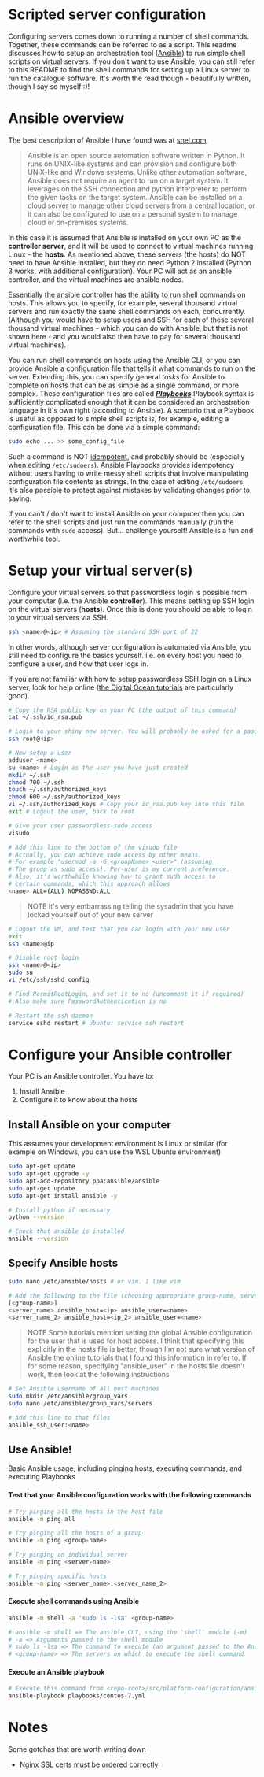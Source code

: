 # Scripted server configuration
Configuring servers comes down to running a number of shell commands. Together, these commands can be referred to as a script. This readme discusses how to setup an orchestration tool ([Ansible](https://www.ansible.com/)) to run simple shell scripts on virtual servers. If you don't want to use Ansible, you can still refer to this README to find the shell commands for setting up a Linux server to run the catalogue software. It's worth the read though - beautifully written, though I say so myself :)!

# Ansible overview
The best description of Ansible I have found was at [snel.com](https://www.snel.com/support/how-to-install-ansible-on-centos-7/):

> Ansible is an open source automation software written in Python. It runs on UNIX-like systems and can provision and configure both UNIX-like and Windows systems. Unlike other automation software, Ansible does not require an agent to run on a target system. It leverages on the SSH connection and python interpreter to perform the given tasks on the target system. Ansible can be installed on a cloud server to manage other cloud servers from a central location, or it can also be configured to use on a personal system to manage cloud or on-premises systems.

In this case it is assumed that Ansible is installed on your own PC as the __controller server__, and it will be used to connect to virtual machines running Linux - the __hosts__. As mentioned above, these servers (the hosts) do NOT need to have Ansible installed, but they do need Python 2 installed (Python 3 works, with additional configuration). Your PC will act as an ansible controller, and the virtual machines are ansible nodes.

Essentially the ansible controller has the ability to run shell commands on hosts. This allows you to specify, for example, several thousand virtual servers and run exactly the same shell commands on each, concurrently. (Although you would have to setup users and SSH for each of these several thousand virtual machines - which you can do with Ansible, but that is not shown here - and you would also then have to pay for several thousand virtual machines).

You can run shell commands on hosts using the Ansible CLI, or you can provide Ansible a configuration file that tells it what commands to run on the server. Extending this, you can specify general _tasks_ for Ansible to complete on hosts that can be as simple as a single command, or more complex. These configuration files are called [___Playbooks___](https://docs.ansible.com/ansible/latest/user_guide/playbooks.html).Playbook syntax is sufficiently complicated enough that it can be considered an orchestration language in it's own right (according to Ansible). A scenario that a Playbook is useful as opposed to simple shell scripts is, for example, editing a configuration file. This can be done via a simple command:

```sh
sudo echo ... >> some_config_file
```

Such a command is NOT [idempotent](https://en.wikipedia.org/wiki/Idempotence), and probably should be (especially when editing `/etc/sudoers`). Ansible Playbooks provides idempotency without users having to write messy shell scripts that involve manipulating configuration file contents as strings. In the case of editing `/etc/sudoers`, it's also possible to protect against mistakes by validating changes prior to saving.

If you can't / don't want to install Ansible on your computer then you can refer to the shell scripts and just run the commands manually (run the commands with `sudo` access). But... challenge yourself! Ansible is a fun and worthwhile tool.

# Setup your virtual server(s)
Configure your virtual servers so that passwordless login is possible from your computer (i.e. the Ansible __controller__). This means setting up SSH login on the virtual servers (__hosts__). Once this is done you should be able to login to your virtual servers via SSH.

```sh
ssh <name>@<ip> # Assuming the standard SSH port of 22
```

In other words, although server configuration is automated via Ansible, you still need to configure the basics yourself. i.e. on every host you need to configure a user, and how that user logs in.

If you are not familiar with how to setup passwordless SSH login on a Linux server, look for help online ([the Digital Ocean tutorials](https://www.digitalocean.com/community/tutorials/how-to-set-up-ssh-keys-on-ubuntu-1804) are particularly good).

```sh
# Copy the RSA public key on your PC (the output of this command)
cat ~/.ssh/id_rsa.pub

# Login to your shiny new server. You will probably be asked for a password
ssh root@<ip>

# Now setup a user
adduser <name>
su <name> # Login as the user you have just created
mkdir ~/.ssh
chmod 700 ~/.ssh
touch ~/.ssh/authorized_keys
chmod 600 ~/.ssh/authorized_keys
vi ~/.ssh/authorized_keys # Copy your id_rsa.pub key into this file
exit # Logout the user, back to root

# Give your user passwordless-sudo access
visudo

# Add this line to the bottom of the visudo file
# Actually, you can achieve sudo access by other means,
# For example "usermod -a -G <groupName> <user>" (assuming
# The group as sudo access). Per-user is my current preference.
# Also, it's worthwhile knowing how to grant sudo access to
# certain commands, which this approach allows
<name> ALL=(ALL) NOPASSWD:ALL
```
>NOTE It's very embarrassing telling the sysadmin that you have locked yourself out of your new server

```sh
# Logout the VM, and test that you can login with your new user
exit
ssh <name>@ip

# Disable root login
ssh <name>@<ip>
sudo su
vi /etc/ssh/sshd_config

# Find PermitRootLogin, and set it to no (uncomment it if required)
# Also make sure PasswordAuthentication is no

# Restart the ssh daemon
service sshd restart # Ubuntu: service ssh restart
```

# Configure your Ansible controller
Your PC is an Ansible controller. You have to:

1. Install Ansible
2. Configure it to know about the hosts

## Install Ansible on your computer
This assumes your development environment is Linux or similar (for example on Windows, you can use the WSL Ubuntu environment)
```sh
sudo apt-get update
sudo apt-get upgrade -y
sudo apt-add-repository ppa:ansible/ansible
sudo apt-get update
sudo apt-get install ansible -y

# Install python if necessary
python --version

# Check that ansible is installed
ansible --version
```

## Specify Ansible hosts

```sh
sudo nano /etc/ansible/hosts # or vim. I like vim

# Add the following to the file (choosing appropriate group-name, server-name, etc. values)
[<group-name>]
<server_name> ansible_host=<ip> ansible_user=<name>
<server_name_2> ansible_host=<ip_2> ansible_user=<name>
```

> NOTE Some tutorials mention setting the global Ansible configuration for the user that is used for host access. I think that specifying this explicitly in the hosts file is better, though I'm not sure what version of Ansible the online tutorials that I found this information in refer to. If for some reason, specifying "ansible_user" in the hosts file doesn't work, then look at the following instructions

```sh
# Set Ansible username of all host machines
sudo mkdir /etc/ansible/group_vars
sudo nano /etc/ansible/group_vars/servers

# Add this line to that files
ansible_ssh_user:<name>
```

## Use Ansible!
Basic Ansible usage, including pinging hosts, executing commands, and executing Playbooks

#### Test that your Ansible configuration works with the following commands
```sh
# Try pinging all the hosts in the host file
ansible -m ping all

# Try pinging all the hosts of a group
ansible -m ping <group-name>

# Try pinging an individual server
ansible -m ping <server-name>

# Try pinging specific hosts
ansible -m ping <server_name>:<server_name_2>
```

#### Execute shell commands using Ansible
```sh
ansible -m shell -a 'sudo ls -lsa' <group-name>

# ansible -m shell => The ansible CLI, using the 'shell' module (-m)
# -a => Arguments passed to the shell module
# sudo ls -lsa => The command to execute (an argument passed to the Ansible shell module)
# <group-name> => The servers on which to execute the shell command
```

#### Execute an Ansible playbook
```sh
# Execute this command from <repo-root>/src/platform-configuration/ansible
ansible-playbook playbooks/centos-7.yml
```

# Notes
Some gotchas that are worth writing down
- [Nginx SSL certs must be ordered correctly](https://www.ssls.com/knowledgebase/how-to-install-an-ssl-certificate-on-a-nginx-server/)